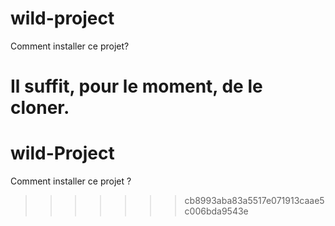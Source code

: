
# wild-project

Comment installer ce projet?

Il suffit, pour le moment, de le cloner.
=======
# wild-Project

Comment installer ce projet ?
>>>>>>> cb8993aba83a5517e071913caae5c006bda9543e
